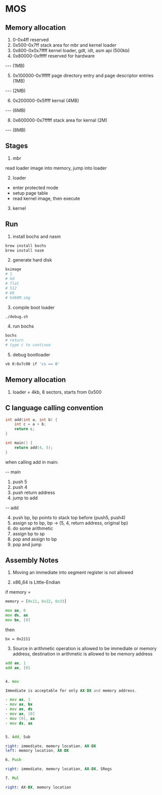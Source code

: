 # MOS

## Memory allocation

1. 0-0x4ff              reserved
2. 0x500-0x7ff          stack area for mbr and kernel loader
3. 0x800-0x0x7ffff      kernel loader, gdt, idt, asm api (500kb)
4. 0x80000-0xfffff      reserved for hardware

--- (1MB)

5. 0x100000-0x1fffff    page directory entry and page descriptor entries (1MB)


--- (2MB)

6. 0x200000-0x5ffff    kernal (4MB)

--- (6MB)


8. 0x600000-0x7fffff    stack area for kernal (2M)


--- (8MB)


## Stages

1. mbr 

read loader image into memory, jump into loader


2. loader

- enter protected mode
- setup page table
- read kernel image, then execute 


3. kernel



## Run

1. install bochs and nasm

```sh
brew install bochs
brew install nasm
```

2. generate hard disk

```sh
bximage
# 1
# hd
# flat
# 512
# 60
# hd60M.img
```

3. compile boot loader

```sh
./debug.sh
```

4. run bochs

```sh
bochs
# return
# type c to continue
```

5. debug bootloader

```sh
vb 0:0x7c00 if 'cs == 0'
```

## Memory allocation

1. loader = 4kb, 8 sectors, starts from 0x500

## C language calling convention

```c
int add(int a, int b) {
    int c = a + b;
    return c;
}

int main() {
    return add(4, 5);
}
```

when calling add in main:

-- main
1. push 5
2. push 4
3. push return address
4. jump to add

-- add

4. push bp, bp points to stack top before (push5, push4) 
5. assign sp to bp, bp -> (5, 4, return address, original bp) 
6. do some arithmetic
7. assign bp to sp
8. pop and assign to bp
9. pop and jump 

## Assembly Notes


1. Moving an immediate into segment register is not allowed


2. x86_64 is Little-Endian

if memory = 

```py
memory = [0x11, 0x22, 0x33]
```

```asm
mov ax, 0
mov ds, ax
mov bx, [0]
```

then 

```
bx = 0x2211
```

3. Source in arithmetic operation is allowed to be immediate or memory address, destination in arithmetic is allowed to be memory address

```asm
add ax, 1
add ax, [0]


4. mov

Immediate is acceptable for only AX-DX and memory address.

- mov ax, 1
- mov ax, bx
- mov ax, ds
- mov ax, [0] 
- mov [0], ax
- mov ds, ax


5. Add, Sub

right: immediate, memory location, AX-DX
left: memory location, AX-DX

6. Push

right: immediate, memory location, AX-DX, SRegs

7. Mul

right: AX-DX, memory location